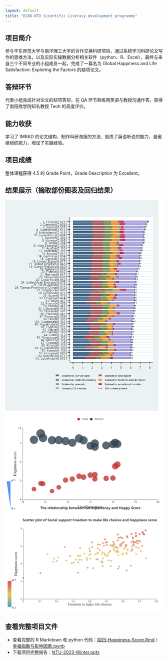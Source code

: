 ```yaml
---
layout: default
title: "ECNU-NTU Scientific Literacy development programme"
---
```

## 项目简介
参与华东师范大学与南洋理工大学的合作交换科研项目，通过系统学习科研论文写作的思维方法，以及实际实操数据分析相关软件（python、R、Excel），最终与来自三个不同专业的小组成员一起，完成了一篇名为 Global
Happiness and Life Satisfaction: Exploring the Factors 的结项论文。

## 答辩环节
代表小组完成针对论文的结项答辩，在 QA 环节熟练用英语与教授沟通作答，获得了南阳商学院知名教授 Teoh 的高度评价。

## 能力收获
学习了 IMRAD 的论文结构、制作科研海报的方法、锻炼了英语听说的能力，自傲组组织能力，增加了实践经验。

## 项目成绩
整体课程获得 4.5 的 Grade Point，Grade Description 为 Excellent。

## 结果展示（摘取部份图表及回归结果）
![NTU](image/NTU.png)
![NTU2](image/NTU2.png)
![NTU3](image/NTU3.png)

## 查看完整项目文件
- 查看完整的 R Markdown 和 python 代码：[回归-Happiness-Score.Rmd](code/回归-Happiness-Score.Rmd) / [幸福指数与影响因素.ipynb](code/幸福指数与影响因素.ipynb)
- 下载项目完整报告：[NTU-2023-Winter.pptx](pdf/NTU-2023-Winter.pptx)
